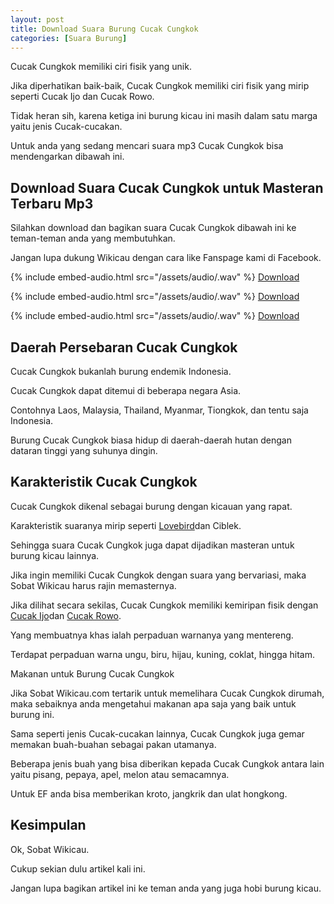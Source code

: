 ```yaml
---
layout: post
title: Download Suara Burung Cucak Cungkok
categories: [Suara Burung]
---
```


Cucak Cungkok memiliki ciri fisik yang unik.

Jika diperhatikan baik-baik, Cucak Cungkok memiliki ciri fisik yang mirip seperti Cucak Ijo dan Cucak Rowo.

Tidak heran sih, karena ketiga ini burung kicau ini masih dalam satu marga yaitu jenis Cucak-cucakan.

Untuk anda yang sedang mencari suara mp3 Cucak Cungkok bisa mendengarkan dibawah ini.

## Download Suara Cucak Cungkok untuk Masteran Terbaru Mp3

Silahkan download dan bagikan suara Cucak Cungkok dibawah ini ke teman-teman anda yang membutuhkan.

Jangan lupa dukung Wikicau dengan cara like Fanspage kami di Facebook.

{% include embed-audio.html src="/assets/audio/<audio-source-name>.wav" %}
[Download](https://bit.ly/2Kvdt2G)

{% include embed-audio.html src="/assets/audio/<audio-source-name>.wav" %}
[Download](https://bit.ly/2Y5bjK7)

{% include embed-audio.html src="/assets/audio/<audio-source-name>.wav" %}
[Download](https://bit.ly/2Kt5Zgv)

## Daerah Persebaran Cucak Cungkok

Cucak Cungkok bukanlah burung endemik Indonesia.

Cucak Cungkok dapat ditemui di beberapa negara Asia.

Contohnya Laos, Malaysia, Thailand, Myanmar, Tiongkok, dan tentu saja Indonesia.

Burung Cucak Cungkok biasa hidup di daerah-daerah hutan dengan dataran tinggi yang suhunya dingin.

## Karakteristik Cucak Cungkok

Cucak Cungkok dikenal sebagai burung dengan kicauan yang rapat.

Karakteristik suaranya mirip seperti [Lovebird](https://wikicau.com/suara-lovebird/)dan Ciblek.

Sehingga suara Cucak Cungkok juga dapat dijadikan masteran untuk burung kicau lainnya.

Jika ingin memiliki Cucak Cungkok dengan suara yang bervariasi, maka Sobat Wikicau harus rajin memasternya.

Jika dilihat secara sekilas, Cucak Cungkok memiliki kemiripan fisik dengan [Cucak Ijo](https://wikicau.com/suara-cucak-ijo/)dan [Cucak Rowo](https://wikicau.com/suara-cucak-rowo/).

Yang membuatnya khas ialah perpaduan warnanya yang mentereng.

Terdapat perpaduan warna ungu, biru, hijau, kuning, coklat, hingga hitam.

Makanan untuk Burung Cucak Cungkok

Jika Sobat Wikicau.com tertarik untuk memelihara Cucak Cungkok dirumah, maka sebaiknya anda mengetahui makanan apa saja yang baik untuk burung ini.

Sama seperti jenis Cucak-cucakan lainnya, Cucak Cungkok juga gemar memakan buah-buahan sebagai pakan utamanya.

Beberapa jenis buah yang bisa diberikan kepada Cucak Cungkok antara  lain yaitu pisang, pepaya, apel, melon atau semacamnya.

Untuk EF anda bisa memberikan kroto, jangkrik dan ulat hongkong.

## Kesimpulan

Ok, Sobat Wikicau.

Cukup sekian dulu artikel kali ini.

Jangan lupa bagikan artikel ini ke teman anda yang juga hobi burung kicau.